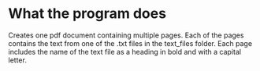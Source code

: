 # What the program does

Creates one pdf document containing multiple pages. 
Each of the pages contains the text from one of the .txt files in the text_files folder.
Each page includes the name of the text file as a heading in bold and with a capital letter.
